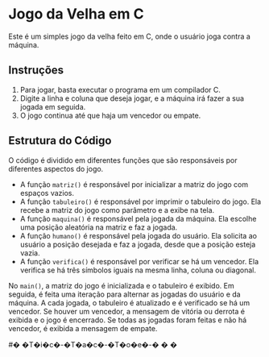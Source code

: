 <!DOCTYPE html>
<html lang="pt-br">
<head>
    <meta charset="UTF-8">
</head>
<body>
    <h1>Jogo da Velha em C</h1>
    <p>Este é um simples jogo da velha feito em C, onde o usuário joga contra a máquina.</p>
    <h2>Instruções</h2>
    <ol>
        <li>Para jogar, basta executar o programa em um compilador C.</li>
        <li>Digite a linha e coluna que deseja jogar, e a máquina irá fazer a sua jogada em seguida.</li>
        <li>O jogo continua até que haja um vencedor ou empate.</li>
    </ol>
    <h2>Estrutura do Código</h2>
    <p>O código é dividido em diferentes funções que são responsáveis por diferentes aspectos do jogo.</p>
    <ul>
        <li>A função <code>matriz()</code> é responsável por inicializar a matriz do jogo com espaços vazios.</li>
        <li>A função <code>tabuleiro()</code> é responsável por imprimir o tabuleiro do jogo. Ela recebe a matriz do jogo como parâmetro e a exibe na tela.</li>
        <li>A função <code>maquina()</code> é responsável pela jogada da máquina. Ela escolhe uma posição aleatória na matriz e faz a jogada.</li>
        <li>A função <code>humano()</code> é responsável pela jogada do usuário. Ela solicita ao usuário a posição desejada e faz a jogada, desde que a posição esteja vazia.</li>
        <li>A função <code>verifica()</code> é responsável por verificar se há um vencedor. Ela verifica se há três símbolos iguais na mesma linha, coluna ou diagonal.</li>
    </ul>
    <p>No <code>main()</code>, a matriz do jogo é inicializada e o tabuleiro é exibido. Em seguida, é feita uma iteração para alternar as jogadas do usuário e da máquina. A cada jogada, o tabuleiro é atualizado e é verificado se há um vencedor. Se houver um vencedor, a mensagem de vitória ou derrota é exibida e o jogo é encerrado. Se todas as jogadas foram feitas e não há vencedor, é exibida a mensagem de empate.</p>
#� �T�i�c�-�T�a�c�-�T�o�e�-�
�
�
